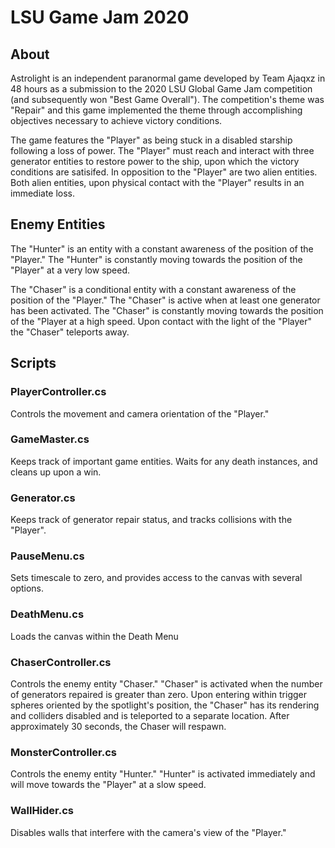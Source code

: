 # LSU Game Jam 2020

## About
Astrolight is an independent paranormal game developed by Team Ajaqxz in 48 hours as a submission to the 2020 LSU Global Game Jam competition (and subsequently won "Best Game Overall"). The competition's theme was "Repair" and this game implemented the theme through accomplishing objectives necessary to achieve victory conditions.

The game features the "Player" as being stuck in a disabled starship following a loss of power. The "Player" must reach and interact with three generator entities to restore power to the ship, upon which the victory conditions are satisifed. In opposition to the "Player" are two alien entities. Both alien entities, upon physical contact with the "Player" results in an immediate loss.

## Enemy Entities

The "Hunter" is an entity with a constant awareness of the position of the "Player." The "Hunter" is constantly moving towards the position of the "Player" at a very low speed.

The "Chaser" is a conditional entity with a constant awareness of the position of the "Player." The "Chaser" is active when at least one generator has been activated.  The "Chaser" is constantly moving towards the position of the "Player at a high speed. Upon contact with the light of the "Player" the "Chaser" teleports away.


## Scripts

### PlayerController.cs

Controls the movement and camera orientation of the "Player."

### GameMaster.cs

Keeps track of important game entities. Waits for any death instances, and cleans up upon a win.

### Generator.cs

Keeps track of generator repair status, and tracks collisions with the "Player".

### PauseMenu.cs

Sets timescale to zero, and provides access to the canvas with several options.

### DeathMenu.cs

Loads the canvas within the Death Menu

### ChaserController.cs

Controls the enemy entity "Chaser." "Chaser" is activated when the number of generators repaired is greater than zero. Upon entering within trigger spheres oriented by the spotlight's position, the "Chaser" has its rendering and colliders disabled and is teleported to a separate location. After approximately 30 seconds, the Chaser will respawn.

### MonsterController.cs

Controls the enemy entity "Hunter." "Hunter" is activated immediately and will move towards the "Player" at a slow speed.

### WallHider.cs

Disables walls that interfere with the camera's view of the "Player."
